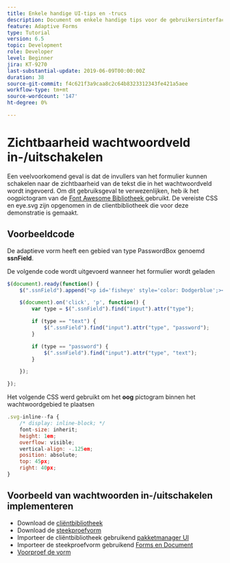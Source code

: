 ```yaml
---
title: Enkele handige UI-tips en -trucs
description: Document om enkele handige tips voor de gebruikersinterface weer te geven
feature: Adaptive Forms
type: Tutorial
version: 6.5
topic: Development
role: Developer
level: Beginner
jira: KT-9270
last-substantial-update: 2019-06-09T00:00:00Z
duration: 38
source-git-commit: f4c621f3a9caa8c2c64b8323312343fe421a5aee
workflow-type: tm+mt
source-wordcount: '147'
ht-degree: 0%

---
```


# Zichtbaarheid wachtwoordveld in-/uitschakelen

Een veelvoorkomend geval is dat de invullers van het formulier kunnen schakelen naar de zichtbaarheid van de tekst die in het wachtwoordveld wordt ingevoerd.
Om dit gebruiksgeval te verwezenlijken, heb ik het oogpictogram van de [ Font Awesome Bibliotheek ](https://fontawesome.com/) gebruikt. De vereiste CSS en eye.svg zijn opgenomen in de clientbibliotheek die voor deze demonstratie is gemaakt.


## Voorbeeldcode

De adaptieve vorm heeft een gebied van type PasswordBox genoemd **ssnField**.

De volgende code wordt uitgevoerd wanneer het formulier wordt geladen

```javascript
$(document).ready(function() {
    $(".ssnField").append("<p id='fisheye' style='color: Dodgerblue';><i class='fa fa-eye'></i></p>");

    $(document).on('click', 'p', function() {
        var type = $(".ssnField").find("input").attr("type");

        if (type == "text") {
            $(".ssnField").find("input").attr("type", "password");
        }

        if (type == "password") {
            $(".ssnField").find("input").attr("type", "text");
        }

    });

});
```

Het volgende CSS werd gebruikt om het **oog** pictogram binnen het wachtwoordgebied te plaatsen

```javascript
.svg-inline--fa {
    /* display: inline-block; */
    font-size: inherit;
    height: 1em;
    overflow: visible;
    vertical-align: -.125em;
    position: absolute;
    top: 45px;
    right: 40px;
}
```

## Voorbeeld van wachtwoorden in-/uitschakelen implementeren

* Download de [ cliëntbibliotheek ](assets/simple-ui-tips.zip)
* Download de [ steekproefvorm ](assets/simple-ui-tricks-form.zip)
* Importeer de cliëntbibliotheek gebruikend [ pakketmanager UI ](http://localhost:4502/crx/packmgr/index.jsp)
* Importeer de steekproefvorm gebruikend [ Forms en Document ](http://localhost:4502/aem/forms.html/content/dam/formsanddocuments)
* [ Voorproef de vorm ](http://localhost:4502/content/dam/formsanddocuments/simpleuitips/jcr:content?wcmmode=disabled)


